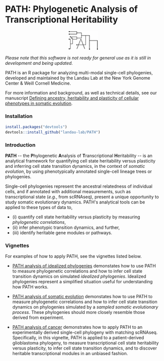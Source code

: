 # PATH: Phylogenetic Analysis of Transcriptional Heritability

<p align="center">
  <img src="PATH_logo.png" alt="drawing" width="100"/>
</p>

*Please note that this software is not ready for general use
as it is still in development and being updated.*  

PATH is an R package for analyzing multi-modal single-cell phylogenies, developed and
maintained by the Landau Lab at the New York Genome Center \& Weill Cornell Medicine.

For more information and background, as well as technical details, see our manuscript
[Defining ancestry, heritability and plasticity of cellular phenotypes in somatic evolution](https://www.biorxiv.org/content/10.1101/2022.12.28.522128v2).
 
### Installation 
```r
install.packages("devtools")
devtools::install_github("landau-lab/PATH")
```

### Introduction
**PATH** -- the **P**hylogenetic **A**nalysis of **T**ranscriptional 
**H**eritability -- is an analytical framework for quantifying cell state heritability
versus plasticity and inferring cell state transition dynamics, in the context of
*somatic evolution*, by using phenotypically annotated single-cell lineage trees or phylogenies. 

Single-cell phylogenies represent the ancestral
relatedness of individual cells, and if annotated with additional 
measurements, such as transcriptional state (*e.g.*, from scRNAseq),
present a unique opportunity to study somatic evolutionary dynamics. 
PATH's analytical tools can be applied to these types of data to, 
* (i) quantify cell state heritability versus plasticity by measuring *phylogenetic correlations*,
* (ii) infer phenotypic transition dynamics, and further, 
* (iii) identify heritable gene modules or pathways.  

### Vignettes
For examples of how to apply PATH, see the vignettes listed below. 

* [PATH analysis of idealized phylogenies](https://htmlpreview.github.io/?https://github.com/landau-lab/PATH/blob/main/docs/Idealized_phylogenies.html)
demonstates how to use PATH to measure phylogenetic correlations and how to infer cell state transition dynamics
on simulated *idealized phylogenies*. Idealized phylogenies represent a simplified situation useful for
understanding how PATH works. 
* [PATH analysis of somatic evolution](https://htmlpreview.github.io/?https://github.com/landau-lab/PATH/blob/main/docs/Somatic_evolution.html) 
demonstates how to use PATH to measure phylogenetic correlations and how to infer cell state transition dynamics
on phylogenies simulated by a *sampled somatic evolutionary process*. These phylogenies should more closely
resemble those derived from experiment.

* [PATH analysis of cancer](https://htmlpreview.github.io/?https://github.com/landau-lab/PATH/blob/main/docs/Glioblastoma.html) demonstrates how to apply PATH to an experimentally derived single-cell phylogeny
with matching scRNAseq. Specifically, in this vignette, PATH is applied to a patient-derived
glioblastoma phylogeny,
to measure transcriptional cell state heritability versus plasticity, 
to infer cell state transition dynamics, and
to discover heritable transcriptional modules in an unbiased fashion. 

